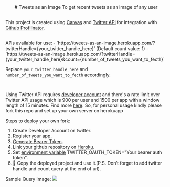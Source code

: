 <div align="center">
# Tweets as an Image
To get recent tweets as an image of any user
</div>
<br/>

This project is created using [Canvas](https://www.npmjs.com/package/canvas) and [Twitter API](https://developer.twitter.com/en/docs)  for integration with [Github Profilinator](https://github.com/rishavanand/github-profilinator).

<br/>
APIs available for use:
- `https://tweets-as-an-image.herokuapp.com/?twitterHandle={your_twitter_handle_here}`  (Default count value: 1)
- `https://tweets-as-an-image.herokuapp.com/?twitterHandle={your_twitter_handle_here}&count={number_of_tweets_you_want_to_fecth}`

Replace `your_twitter_handle_here` and `number_of_tweets_you_want_to_fecth` accordingly.

<br/>

Using Twitter API requires [developer account](https://developer.twitter.com/en/apply-for-access) and
there's a rate limit over Twitter API usage which is 900 per user and 1500 per app with a window length of 15 minutes. Find more [here](https://developer.twitter.com/en/docs/twitter-api/v1/rate-limits).
So, for personal usage kindly please fork this repo and set up your own server on herokuapp

Steps to deploy your own fork:
1. Create Developer Account on twitter.
2. Register your app.
3. [Generate Bearer Token](https://developer.twitter.com/en/docs/authentication/oauth-1-0a/obtaining-user-access-tokens).
4. Link your github repository on [Heroku](https://www.heroku.com/).
5. Set [environment variable](https://devcenter.heroku.com/articles/config-vars) TWITTER_OAUTH_TOKEN="Your bearer auth token".
6. :tada: Copy the deployed project and use it.(P.S. Don't forget to add twitter handle and count query at the end of url).


Sample Query Image:
<img src="https://tweets-as-an-image.herokuapp.com/?twitterHandle=starkblaze01&count=1"/>